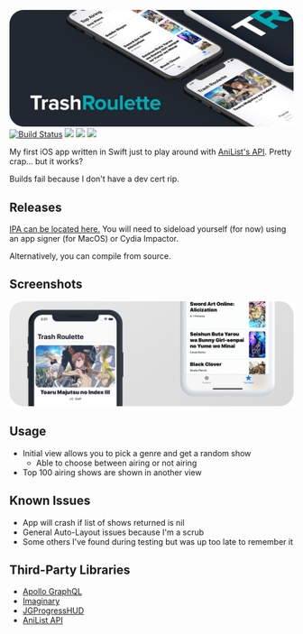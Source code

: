 [![banner](assets/banner.png)](#) [![Build Status](https://app.bitrise.io/app/809c2db503fc777b/status.svg?token=aPC-LCQx2A_cskwgDFh0fg)](https://app.bitrise.io/app/809c2db503fc777b) ![](https://img.shields.io/github/issues/buitim/TrashRoulette.svg) ![](https://img.shields.io/github/license/buitim/TrashRoulette.svg) [![](https://img.shields.io/github/downloads/buitim/TrashRoulette/total.svg)](https://github.com/buitim/TrashRoulette/releases)

My first iOS app written in Swift just to play around with [AniList's API](https://github.com/AniList/ApiV2-GraphQL-Docs). Pretty crap... but it works?

Builds fail because I don't have a dev cert rip.

## Releases

[IPA can be located here.](https://github.com/buitim/TrashRoulette/releases) You will need to sideload yourself (for now) using an app signer (for MacOS) or Cydia Impactor.

Alternatively, you can compile from source.

## Screenshots

[![preview](assets/screenshots/preview.png)](#)

## Usage

-   Initial view allows you to pick a genre and get a random show
    -   Able to choose between airing or not airing
-   Top 100 airing shows are shown in another view

## Known Issues

-   App will crash if list of shows returned is nil
-   General Auto-Layout issues because I'm a scrub
-   Some others I've found during testing but was up too late to remember it

## Third-Party Libraries

-   [Apollo GraphQL](https://www.apollographql.com/)
-   [Imaginary](https://github.com/hyperoslo/Imaginary)
-   [JGProgressHUD](https://github.com/JonasGessner/JGProgressHUD)
-   [AniList API](https://github.com/AniList/ApiV2-GraphQL-Docs)

